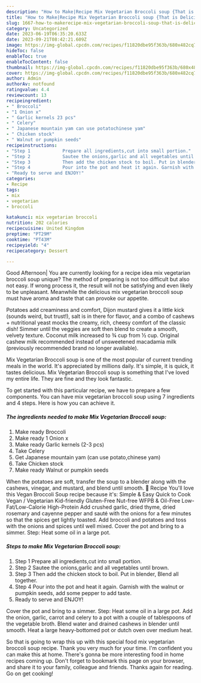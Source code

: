 ```yaml
---
description: "How to Make|Recipe Mix Vegetarian Broccoli soup {That is Delicious"
title: "How to Make|Recipe Mix Vegetarian Broccoli soup {That is Delicious"
slug: 1667-how-to-makerecipe-mix-vegetarian-broccoli-soup-that-is-delicious
category: Uncategorized
date: 2023-06-19T06:35:20.633Z
date: 2023-09-21T08:42:21.609Z
image: https://img-global.cpcdn.com/recipes/f11820dbe95f363b/680x482cq70/mix-vegetarian-broccoli-soup-recipe-main-photo.jpg
hideToc: false
enableToc: true
enableTocContent: false
thumbnail: https://img-global.cpcdn.com/recipes/f11820dbe95f363b/680x482cq70/mix-vegetarian-broccoli-soup-recipe-main-photo.jpg
cover: https://img-global.cpcdn.com/recipes/f11820dbe95f363b/680x482cq70/mix-vegetarian-broccoli-soup-recipe-main-photo.jpg
author: Admin
authorAv: notfound
ratingvalue: 4.4
reviewcount: 13
recipeingredient:
- " Broccoli"
- "1 Onion x"
- " Garlic kernels 23 pcs"
- " Celery"
- " Japanese mountain yam can use potatochinese yam"
- " Chicken stock"
- " Walnut or pumpkin seeds"
recipeinstructions:
- "Step 1            Prepare all ingredients,cut into small portion."
- "Step 2            Sautee the onions,garlic and all vegetables until brown."
- "Step 3            Then add the chicken stock to boil. Put in blender, Blend all together."
- "Step 4            Pour into the pot and heat it again. Garnish with the walnut or pumpkin seeds, add some pepper to add taste."
- "Ready to serve and ENJOY!"
categories:
- Recipe
tags:
- mix
- vegetarian
- broccoli

katakunci: mix vegetarian broccoli 
nutrition: 202 calories
recipecuisine: United Kingdom
preptime: "PT29M"
cooktime: "PT43M"
recipeyield: "4"
recipecategory: Dessert

---
```



Good Afternoon| You are currently looking for a recipe idea mix vegetarian broccoli soup unique? The method of preparing is not too difficult but also not easy. If wrong process it, the result will not be satisfying and even likely to be unpleasant. Meanwhile the delicious mix vegetarian broccoli soup must have aroma and taste that can provoke our appetite.





Potatoes add creaminess and comfort, Dijon mustard gives it a little kick (sounds weird, but trust!), salt is in there for flavor, and a combo of cashews + nutritional yeast mocks the creamy, rich, cheesy comfort of the classic dish! Simmer until the veggies are soft then blend to create a smooth, velvety texture. Coconut milk increased to ¾ cup from ½ cup. Original cashew milk recommended instead of unsweetened macadamia milk (previously recommended brand no longer available).

Mix Vegetarian Broccoli soup is one of the most popular of current trending meals in the world. It's appreciated by millions daily. It's simple, it is quick, it tastes delicious. Mix Vegetarian Broccoli soup is something that I've loved my entire life. They are fine and they look fantastic.


To get started with this particular recipe, we have to prepare a few components. You can have mix vegetarian broccoli soup using 7 ingredients and 4 steps. Here is how you can achieve it.

<!--inarticleads1-->

##### The ingredients needed to make Mix Vegetarian Broccoli soup:

1. Make ready  Broccoli
1. Make ready 1 Onion x
1. Make ready  Garlic kernels (2-3 pcs)
1. Take  Celery
1. Get  Japanese mountain yam (can use potato,chinese yam)
1. Take  Chicken stock
1. Make ready  Walnut or pumpkin seeds


When the potatoes are soft, transfer the soup to a blender along with the cashews, vinegar, and mustard, and blend until smooth. 📖 Recipe You&#39;ll love this Vegan Broccoli Soup recipe because it&#39;s: Simple &amp; Easy Quick to Cook Vegan / Vegetarian Kid-friendly Gluten-Free Nut-free WFPB &amp; Oil-Free Low-Fat/Low-Calorie High-Protein Add crushed garlic, dried thyme, dried rosemary and cayenne pepper and sauté with the onions for a few minutes so that the spices get lightly toasted. Add broccoli and potatoes and toss with the onions and spices until well mixed. Cover the pot and bring to a simmer. Step: Heat some oil in a large pot. 

<!--inarticleads2-->

##### Steps to make Mix Vegetarian Broccoli soup:

1. Step 1            Prepare all ingredients,cut into small portion.
1. Step 2            Sautee the onions,garlic and all vegetables until brown.
1. Step 3            Then add the chicken stock to boil. Put in blender, Blend all together.
1. Step 4            Pour into the pot and heat it again. Garnish with the walnut or pumpkin seeds, add some pepper to add taste.
1. Ready to serve and ENJOY!

Cover the pot and bring to a simmer. Step: Heat some oil in a large pot. Add the onion, garlic, carrot and celery to a pot with a couple of tablespoons of the vegetable broth. Blend water and drained cashews in blender until smooth. Heat a large heavy-bottomed pot or dutch oven over medium heat. 

So that is going to wrap this up with this special food mix vegetarian broccoli soup recipe. Thank you very much for your time. I'm confident you can make this at home. There's gonna be more interesting food in home recipes coming up. Don't forget to bookmark this page on your browser, and share it to your family, colleague and friends. Thanks again for reading. Go on get cooking!
